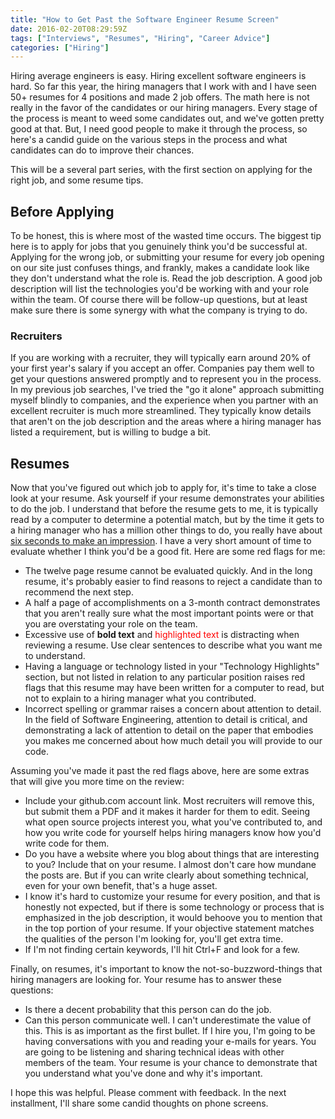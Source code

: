 ```yaml
---
title: "How to Get Past the Software Engineer Resume Screen"
date: 2016-02-20T08:29:59Z
tags: ["Interviews", "Resumes", "Hiring", "Career Advice"]
categories: ["Hiring"]
---
```


Hiring average engineers is easy. Hiring excellent software engineers is hard. So far this year, the hiring managers that I work with and I have seen 50+ resumes for 4 positions and made 2 job offers. The math here is not really in the favor of the candidates or our hiring managers. Every stage of the process is meant to weed some candidates out, and we've gotten pretty good at that. But, I need good people to make it through the process, so here's a candid guide on the various steps in the process and what candidates can do to improve their chances.

This will be a several part series, with the first section on applying for the right job, and some resume tips.

<!--more-->

## Before Applying

To be honest, this is where most of the wasted time occurs. The biggest tip here is to apply for jobs that you genuinely think you'd be successful at. Applying for the wrong job, or submitting your resume for every job opening on our site just confuses things, and frankly, makes a candidate look like they don't understand what the role is. Read the job description. A good job description will list the technologies you'd be working with and your role within the team. Of course there will be follow-up questions, but at least make sure there is some synergy with what the company is trying to do.

### Recruiters

If you are working with a recruiter, they will typically earn around 20% of your first year's salary if you accept an offer. Companies pay them well to get your questions answered promptly and to represent you in the process. In my previous job searches, I've tried the "go it alone" approach submitting myself blindly to companies, and the experience when you partner with an excellent recruiter is much more streamlined. They typically know details that aren't on the job description and the areas where a hiring manager has listed a requirement, but is willing to budge a bit.

## Resumes

Now that you've figured out which job to apply for, it's time to take a close look at your resume. Ask yourself if your resume demonstrates your abilities to do the job. I understand that before the resume gets to me, it is typically read by a computer to determine a potential match, but by the time it gets to a hiring manager who has a million other things to do, you really have about [six seconds to make an impression](http://thesixsecondresume.com/). I have a very short amount of time to evaluate whether I think you'd be a good fit. Here are some red flags for me:

*   The twelve page resume cannot be evaluated quickly. And in the long resume, it's probably easier to find reasons to reject a candidate than to recommend the next step.
*   A half a page of accomplishments on a 3-month contract demonstrates that you aren't really sure what the most important points were or that you are overstating your role on the team.
*   Excessive use of **bold text** and <span style="color: #ff0000;">highlighted text</span> is distracting when reviewing a resume. Use clear sentences to describe what you want me to understand.
*   Having a language or technology listed in your "Technology Highlights" section, but not listed in relation to any particular position raises red flags that this resume may have been written for a computer to read, but not to explain to a hiring manager what you contributed.
*   Incorrect spelling or grammar raises a concern about attention to detail. In the field of Software Engineering, attention to detail is critical, and demonstrating a lack of attention to detail on the paper that embodies you makes me concerned about how much detail you will provide to our code.

Assuming you've made it past the red flags above, here are some extras that will give you more time on the review:

*   Include your github.com account link. Most recruiters will remove this, but submit them a PDF and it makes it harder for them to edit. Seeing what open source projects interest you, what you've contributed to, and how you write code for yourself helps hiring managers know how you'd write code for them.
*   Do you have a website where you blog about things that are interesting to you? Include that on your resume. I almost don't care how mundane the posts are. But if you can write clearly about something technical, even for your own benefit, that's a huge asset.
*   I know it's hard to customize your resume for every position, and that is honestly not expected, but if there is some technology or process that is emphasized in the job description, it would behoove you to mention that in the top portion of your resume. If your objective statement matches the qualities of the person I'm looking for, you'll get extra time.
*   If I'm not finding certain keywords, I'll hit Ctrl+F and look for a few.

Finally, on resumes, it's important to know the not-so-buzzword-things that hiring managers are looking for. Your resume has to answer these questions:

*   Is there a decent probability that this person can do the job.
*   Can this person communicate well. I can't underestimate the value of this. This is as important as the first bullet. If I hire you, I'm going to be having conversations with you and reading your e-mails for years. You are going to be listening and sharing technical ideas with other members of the team. Your resume is your chance to demonstrate that you understand what you've done and why it's important.

I hope this was helpful. Please comment with feedback. In the next installment, I'll share some candid thoughts on phone screens.

